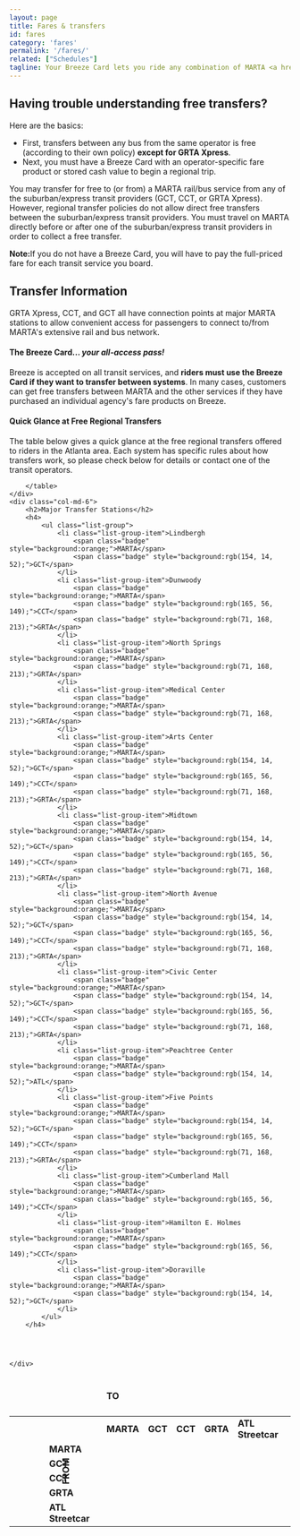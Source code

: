 ```yaml
---
layout: page
title: Fares & transfers
id: fares
category: 'fares'
permalink: '/fares/'
related: ["Schedules"]
tagline: Your Breeze Card lets you ride any combination of MARTA <a href="#">rail</a> and local or express buses in the Atlanta region.
---
```

<div class="row">
    <div class="col-md-12">
        <h2>Having trouble understanding free transfers?</h2>
        <p>
        	Here are the basics:
        </p>
        <ul>
        	<li>
        		First, transfers between any bus from the same operator is free (according to their own policy) <strong>except for GRTA Xpress</strong>.
        	</li>
        	<li>
        		Next, you must have a Breeze Card with an operator-specific fare product or stored cash value to begin a regional trip.
        	</li>
        </ul>	
        <p>You may transfer for free to (or from) a MARTA rail/bus service from any of the suburban/express transit providers (GCT, CCT, or GRTA Xpress). However, regional transfer policies do not allow direct free transfers between the suburban/express transit providers. You must travel on MARTA directly before or after one of the suburban/express transit providers in order to collect a free transfer.</p>
        <p><strong>Note:</strong>If you do not have a Breeze Card, you will have to pay the full-priced fare for each transit service you board.</p>
    </div>
</div>  
<!-- <div class="row">
	<h2>Regional Transfer Policies</h2>
        <div class="col-xs-12 col-md-4">
            <div class="thumbnail">
                <a href="http://breezecard.com"><img src="/lib/images/breeze.png" alt="Breeze Card"></a>
                <div class="caption">
                    <h3 class="text-center">Breeze Card</h3>
                    <p>Your Breeze Card must have an operator-specific fare product or stored cash value in its purse to begin a trip.</p>
                    <p><strong>Note: </strong>If you do not have a Breeze Card, you will have to pay the full-priced fare for each transit service you board.</p>
                </div>
            </div>
        </div>
        <div class="col-xs-12 col-md-4">
            <div class="thumbnail">
                <a href="http://breezecard.com"><img src="/lib/images/breeze.png" alt="Breeze Card"></a>
                <div class="caption">
                    <h3 class="text-center">Pay</h3>
                    <p>You may transfer for free to (or from) a MARTA rail/bus service from any of the suburban/express transit providers (GCT, CCT, or GRTA Xpress).</p>
                </div>
            </div>
        </div>
        <div class="col-xs-12 col-md-4">
            <div class="thumbnail">
                <a href="http://atlanta.onebusaway.org/"><img src="/lib/images/oba_logo.png"></a>
                <div class="caption">
                    <h3 class="text-center">Pinpoint</h3>
                    <p>Regional transfer policies <strong>do not</strong> allow direct free transfers between the suburban/express transit providers. You must travel on MARTA directly before or after one of the suburban/express transit providers in order to collect a free transfer.</p>
                </div>
            </div>
        </div>
    </div> -->
      
<div class="row">
    <div class="col-md-6">
        <h2>Transfer Information</h2>
        <p>GRTA Xpress, CCT, and GCT all have connection points at major MARTA stations to allow convenient access for passengers to connect to/from MARTA's extensive rail and bus network.
        </p>
        <h4>The Breeze Card...
            <em>your all-access pass!</em>
        </h4>
        <p>
            Breeze is accepted on all transit services, and
            <strong>riders must use the Breeze Card if they want to transfer between systems</strong>. In many cases, customers can get free transfers between MARTA and the other services if they have purchased an individual agency's fare products on Breeze.
        </p>
        <h4>Quick Glance at Free Regional Transfers</h4>
        <p>The table below gives a quick glance at the free regional transfers offered to riders in the Atlanta area. Each system has specific rules about how transfers work, so please check below for details or contact one of the transit operators.</p>
        <table class="table">
            <thead>
                <tr>
                    <td style=" border: 0px !important;"></td>
                    <td style=" border: 0px;"></td>
                    <td colspan="5" class="text-center"><h4>TO</h4></td>
                </tr>
            </thead>
            <tbody>
                <tr>
                    <td rowspan="6" style="width:20px;position:relative;left:70px;-webkit-transform:rotate(-90deg);-moz-transform:rotate(-90deg);-o-transform: rotate(-90deg); z-index:-1000;"><h4>FROM</h4></td>
                    <td></td>
                    <td class="text-center">
                        <strong>MARTA</strong>
                    </td>
                    <td class="text-center">
                        <strong>GCT</strong>
                    </td>
                    <td class="text-center">
                        <strong>CCT</strong>
                    </td>
                    <td class="text-center">
                        <strong>GRTA</strong>
                    </td>
                    <td class="text-center">
                        <strong>ATL Streetcar</strong>
                    </td>
                </tr>
                <tr>
                    <td>
                        <strong>MARTA</strong>
                    </td>
                    <td class="text-center success"><a class="transfer" href="#from-marta"><span class="glyphicon glyphicon-ok" title="Free transfer allowed."></span></a>
                    </td>
                    <td class="text-center success"><a class="transfer" href="#from-marta"><span class="glyphicon glyphicon-ok" title="Free transfer allowed."></span></a>
                    </td>
                    <td class="text-center success"><a class="transfer" href="#from-marta"><span class="glyphicon glyphicon-ok" title="Free transfer allowed."></span></a>
                    </td>
                    <td class="text-center success"><a class="transfer" href="#from-marta"><span class="glyphicon glyphicon-ok" title="Free transfer allowed."></span></a>
                    </td>
                    <td class="text-center success"><a class="transfer" href="#from-grta"><span class="glyphicon glyphicon-ok" title="Free transfer allowed."></span></a>
                    </td>
                </tr>
                <tr>
                    <td>
                        <strong>GCT</strong>
                    </td>
                    <td class="text-center success"><a class="transfer" href="#from-gct"><span class="glyphicon glyphicon-ok" title="Free transfer allowed."></span></a>
                    </td>
                    <td class="text-center success"><a class="transfer" href="#from-gct"><span class="glyphicon glyphicon-ok" title="Free transfer allowed."></span></a>
                    </td>
                    <td class="text-center danger"><a class="transfer" href="#sub-exp"><span class="glyphicon glyphicon-remove" title="Free transfer not allowed."></span></a>
                    </td>
                    <td class="text-center danger"><a class="transfer" href="#sub-exp"><span class="glyphicon glyphicon-remove" title="Free transfer not allowed."></span></a>
                    </td>
                    <td class="text-center danger"><a class="transfer" href="#from-grta"><span class="glyphicon glyphicon-remove" title="Free transfer not allowed."></span></a>
                    </td>
                </tr>
                <tr>
                    <td>
                        <strong>CCT</strong>
                    </td>
                    <td class="text-center success"><a class="transfer" href="#from-cct"><span class="glyphicon glyphicon-ok" title="Free transfer allowed."></span></a>
                    </td>
                    <td class="text-center danger"><a class="transfer" href="#sub-exp"><span class="glyphicon glyphicon-remove" title="Free transfer not allowed."></span></a>
                    </td>
                    <td class="text-center success"><a class="transfer" href="#from-cct"><span class="glyphicon glyphicon-ok" title="Free transfer allowed."></span></a>
                    </td>
                    <td class="text-center danger"><a class="transfer" href="#sub-exp"><span class="glyphicon glyphicon-remove" title="Free transfer not allowed."></span></a>
                    </td>
                    <td class="text-center danger"><a class="transfer" href="#from-grta"><span class="glyphicon glyphicon-remove" title="Free transfer not allowed."></span></a>
                    </td>
                </tr>
                <tr>
                    <td>
                        <strong>GRTA</strong>
                    </td>
                    <td class="text-center success"><a class="transfer" href="#from-grta"><span class="glyphicon glyphicon-ok" title="Free transfer allowed."></span></a>
                    </td>
                    <td class="text-center danger"><a class="transfer" href="#sub-exp"><span class="glyphicon glyphicon-remove" title="Free transfer not allowed."></span></a>
                    </td>
                    <td class="text-center danger"><a class="transfer" href="#sub-exp"><span class="glyphicon glyphicon-remove" title="Free transfer not allowed."></span></a>
                    </td>
                    <td class="text-center danger"><a class="transfer" href="#from-grta"><span class="glyphicon glyphicon-remove" title="Free transfer not allowed."></span></a>
                    </td>
                    <td class="text-center danger"><a class="transfer" href="#from-grta"><span class="glyphicon glyphicon-remove" title="Free transfer not allowed."></span></a>
                    </td>
                </tr>
                <tr>
                    <td>
                        <strong>ATL Streetcar</strong>
                    </td>
                    <td class="text-center warning"><a class="transfer" href="#from-grta"><span class="glyphicon glyphicon-question-sign" title="Free transfer allowed."></span></a>
                    </td>
                    <td class="text-center danger"><a class="transfer" href="#sub-exp"><span class="glyphicon glyphicon-remove" title="Free transfer not allowed."></span></a>
                    </td>
                    <td class="text-center danger"><a class="transfer" href="#sub-exp"><span class="glyphicon glyphicon-remove" title="Free transfer not allowed."></span></a>
                    </td>
                    <td class="text-center danger"><a class="transfer" href="#from-grta"><span class="glyphicon glyphicon-remove" title="Free transfer not allowed."></span></a>
                    </td>
                    <td class="text-center danger"><a class="transfer" href="#from-grta"><span class="glyphicon glyphicon-remove" title="Free transfer not allowed."></span></a>
                    </td>
                </tr>
            </tbody>

        </table>
    </div>
    <div class="col-md-6">
        <h2>Major Transfer Stations</h2>
        <h4>
            <ul class="list-group">
                <li class="list-group-item">Lindbergh
                    <span class="badge" style="background:orange;">MARTA</span>
                    <span class="badge" style="background:rgb(154, 14, 52);">GCT</span>
                </li>
                <li class="list-group-item">Dunwoody
                    <span class="badge" style="background:orange;">MARTA</span>
                    <span class="badge" style="background:rgb(165, 56, 149);">CCT</span>
                    <span class="badge" style="background:rgb(71, 168, 213);">GRTA</span>
                </li>
                <li class="list-group-item">North Springs
                    <span class="badge" style="background:orange;">MARTA</span>
                    <span class="badge" style="background:rgb(71, 168, 213);">GRTA</span>
                </li>
                <li class="list-group-item">Medical Center
                    <span class="badge" style="background:orange;">MARTA</span>
                    <span class="badge" style="background:rgb(71, 168, 213);">GRTA</span>
                </li>
                <li class="list-group-item">Arts Center
                    <span class="badge" style="background:orange;">MARTA</span>
                    <span class="badge" style="background:rgb(154, 14, 52);">GCT</span>
                    <span class="badge" style="background:rgb(165, 56, 149);">CCT</span>
                    <span class="badge" style="background:rgb(71, 168, 213);">GRTA</span>
                </li>
                <li class="list-group-item">Midtown
                    <span class="badge" style="background:orange;">MARTA</span>
                    <span class="badge" style="background:rgb(154, 14, 52);">GCT</span>
                    <span class="badge" style="background:rgb(165, 56, 149);">CCT</span>
                    <span class="badge" style="background:rgb(71, 168, 213);">GRTA</span>
                </li>
                <li class="list-group-item">North Avenue
                    <span class="badge" style="background:orange;">MARTA</span>
                    <span class="badge" style="background:rgb(154, 14, 52);">GCT</span>
                    <span class="badge" style="background:rgb(165, 56, 149);">CCT</span>
                    <span class="badge" style="background:rgb(71, 168, 213);">GRTA</span>
                </li>
                <li class="list-group-item">Civic Center
                    <span class="badge" style="background:orange;">MARTA</span>
                    <span class="badge" style="background:rgb(154, 14, 52);">GCT</span>
                    <span class="badge" style="background:rgb(165, 56, 149);">CCT</span>
                    <span class="badge" style="background:rgb(71, 168, 213);">GRTA</span>
                </li>
                <li class="list-group-item">Peachtree Center
                    <span class="badge" style="background:orange;">MARTA</span>
                    <span class="badge" style="background:rgb(154, 14, 52);">ATL</span>
                </li>
                <li class="list-group-item">Five Points
                    <span class="badge" style="background:orange;">MARTA</span>
                    <span class="badge" style="background:rgb(154, 14, 52);">GCT</span>
                    <span class="badge" style="background:rgb(165, 56, 149);">CCT</span>
                    <span class="badge" style="background:rgb(71, 168, 213);">GRTA</span>
                </li>
                <li class="list-group-item">Cumberland Mall
                    <span class="badge" style="background:orange;">MARTA</span>
                    <span class="badge" style="background:rgb(165, 56, 149);">CCT</span>
                </li>
                <li class="list-group-item">Hamilton E. Holmes
                    <span class="badge" style="background:orange;">MARTA</span>
                    <span class="badge" style="background:rgb(165, 56, 149);">CCT</span>
                </li>
                <li class="list-group-item">Doraville
                    <span class="badge" style="background:orange;">MARTA</span>
                    <span class="badge" style="background:rgb(154, 14, 52);">GCT</span>
                </li>
            </ul>
        </h4>




    </div>
</div>